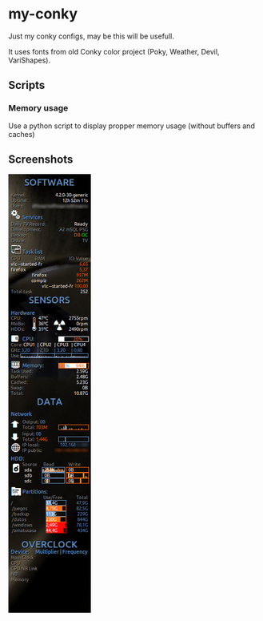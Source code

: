 # my-conky
Just my conky configs, may be this will be usefull.

It uses fonts from old Conky color project (Poky, Weather, Devil, VariShapes).
## Scripts
### Memory usage
Use a python script to display propper memory usage (without buffers and caches)

## Screenshots
[![screenshot](https://raw.githubusercontent.com/DFOXpro/my-conky/master/example.png)](https://raw.githubusercontent.com/DFOXpro/my-conky/master/example.png)
